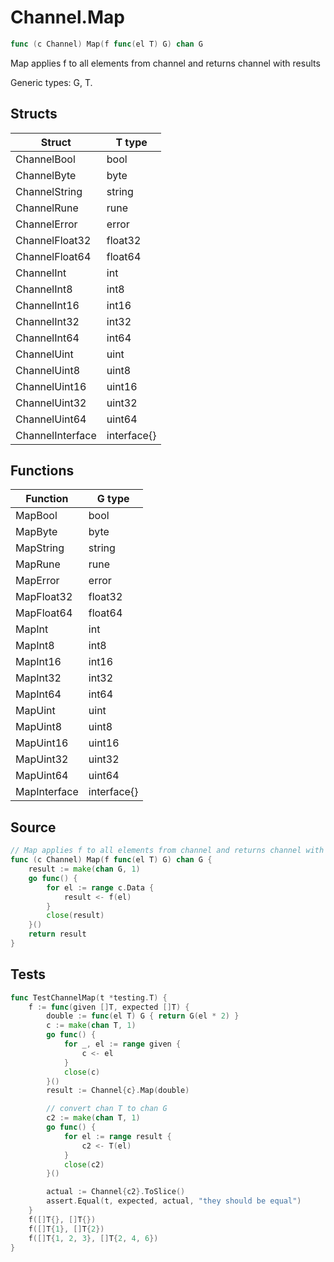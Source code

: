 # Channel.Map

```go
func (c Channel) Map(f func(el T) G) chan G
```

Map applies f to all elements from channel and returns channel with results

Generic types: G, T.

## Structs

| Struct | T type |
| ------ | ------ |
| ChannelBool | bool |
| ChannelByte | byte |
| ChannelString | string |
| ChannelRune | rune |
| ChannelError | error |
| ChannelFloat32 | float32 |
| ChannelFloat64 | float64 |
| ChannelInt | int |
| ChannelInt8 | int8 |
| ChannelInt16 | int16 |
| ChannelInt32 | int32 |
| ChannelInt64 | int64 |
| ChannelUint | uint |
| ChannelUint8 | uint8 |
| ChannelUint16 | uint16 |
| ChannelUint32 | uint32 |
| ChannelUint64 | uint64 |
| ChannelInterface | interface{} |

## Functions

| Function | G type |
| -------- | ------ |
| MapBool | bool |
| MapByte | byte |
| MapString | string |
| MapRune | rune |
| MapError | error |
| MapFloat32 | float32 |
| MapFloat64 | float64 |
| MapInt | int |
| MapInt8 | int8 |
| MapInt16 | int16 |
| MapInt32 | int32 |
| MapInt64 | int64 |
| MapUint | uint |
| MapUint8 | uint8 |
| MapUint16 | uint16 |
| MapUint32 | uint32 |
| MapUint64 | uint64 |
| MapInterface | interface{} |

## Source

```go
// Map applies f to all elements from channel and returns channel with results
func (c Channel) Map(f func(el T) G) chan G {
	result := make(chan G, 1)
	go func() {
		for el := range c.Data {
			result <- f(el)
		}
		close(result)
	}()
	return result
}
```

## Tests

```go
func TestChannelMap(t *testing.T) {
	f := func(given []T, expected []T) {
		double := func(el T) G { return G(el * 2) }
		c := make(chan T, 1)
		go func() {
			for _, el := range given {
				c <- el
			}
			close(c)
		}()
		result := Channel{c}.Map(double)

		// convert chan T to chan G
		c2 := make(chan T, 1)
		go func() {
			for el := range result {
				c2 <- T(el)
			}
			close(c2)
		}()

		actual := Channel{c2}.ToSlice()
		assert.Equal(t, expected, actual, "they should be equal")
	}
	f([]T{}, []T{})
	f([]T{1}, []T{2})
	f([]T{1, 2, 3}, []T{2, 4, 6})
}
```